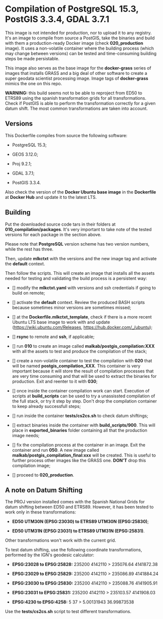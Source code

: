 # Compilation of PostgreSQL 15.3, PostGIS 3.3.4, GDAL 3.7.1

This image is not intended for production, nor to upload it to any registry. It's an image to compile from source a PostGIS, take the binaries and build with them a production-ready Docker image (check **020_production** image). It uses a non-volatile container where the building process (which may change between versions) can be tested and time-consuming building steps be made persistable.

This image also serves as the base image for the **docker-grass** series of images that installs GRASS and a big deal of other software to create a super geodata scientist processing image. Image tags of **docker-grass** mimics the one on this repo.

**WARNING:** this build seems not to be able to reproject from ED50 to ETRS89 using the spanish transformation grids for all transformations. Check if PostGIS is able to perform the transformation correctly for a given datum shift. The most common transformations are taken into account.


## Versions

This Dockerfile compiles from source the following software:

- PostgreSQL 15.3;

- GEOS 3.12.0;

- Proj 9.2.1;

- GDAL 3.7.1;

- PostGIS 3.3.4.

Also check the version of the **Docker Ubuntu base image** in the **Dockerfile** at **Docker Hub** and update it to the latest LTS.


## Building

Put the downloaded source code tars in their folders at **010_compilation/packages**. It's very important to take note of the tested versions for each package in the section above.

Please note that **PostgreSQL** version scheme has two version numbers, while the rest has three.

Then, update **mlkctxt** with the versions and the new image tag and activate the **default** context.

Then follow the scripts. This will create an image that installs all the assets needed for testing and validating the build process is a persistent way:

- [] modify the **mlkctxt.yaml** with versions and ssh credentials if going to build on remote;

- [] activate the **default** context. Review the produced BASH scripts because sometimes minor versions are sometimes missed;

- [] at the **Dockerfile.mlkctxt_template**, check if there is a more recent Ubuntu LTS base image to work with and update (https://wiki.ubuntu.com/Releases, https://hub.docker.com/_/ubuntu);

- [] **rsync** to remote and **ssh**, if applicable;

- [] run **010** to create an image called **malkab/postgis_compilation:XXX** with all the assets to test and produce the compilation of the stack;

- [] create a non-volatile container to test the compilation with **020** that will be named **postgis_compilation_XXX**. This container is very important because it will store the result of compilation processes that are very time consuming and that will be used to extract the binaries for production. Exit and reenter to it with **030**;

- [] once inside the container compilation work can start. Execution of scripts at **build_scripts** can be used to try a unassissted compilation of the full stack, or try it step by step. Don't drop the compilation container to keep already successfull steps;

- [] run inside the container **tests/cs2cs.sh** to check datum shiftings;

- [] extract binaries inside the container with **build_scripts/900**. This will place in **exported_binaries** folder containing all that the production image needs;

- [] fix the compilation process at the container in an image. Exit the container and run **050**. A new image called **malkab/postgis_compilation_final:xxx** will be created. This is useful to further process other images like the GRASS one. **DON'T** drop this compilation image;

- [] proceed to **020_production**.


## A note on Datum Shifting

The PROJ version installed comes with the Spanish National Grids for datum shifting between ED50 and ETRS89. However, it has been tested to work only in these transformations:

- **ED50 UTM30N (EPSG:23030) to ETRS89 UTM30N (EPSG:25830)**;

- **ED50 UTM31N (EPSG:23031) to ETRS89 UTM31N (EPSG:25831)**.

Other transformations won't work with the current grid.

To test datum shifting, use the following coordinate transformations, performed by the IGN's geodesic calculator:

- **EPSG:23028 to EPSG:25828:** 235200 4142110  >  235076.64 4141872.38

- **EPSG:23029 to EPSG:25829:** 235200 4142110  >  235086.89 4141884.24

- **EPSG:23030 to EPSG:25830:** 235200 4142110  >  235088.76 4141905.91

- **EPSG:23031 to EPSG:25831:** 235200 4142110  >  235103.57 4141908.03

- **EPSG:4230 to EPSG:4258:**   5 37            >  5.00131943 36.99873538

Use the **tests/cs2cs.sh** script to test different transformations.
